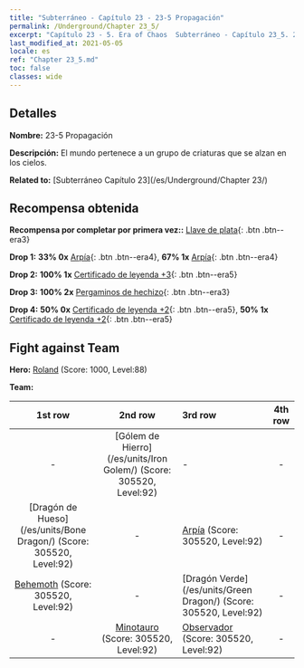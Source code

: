 ```yaml
---
title: "Subterráneo - Capítulo 23 - 23-5 Propagación"
permalink: /Underground/Chapter 23_5/
excerpt: "Capítulo 23 - 5. Era of Chaos  Subterráneo - Capítulo 23_5. 23-5 Propagación"
last_modified_at: 2021-05-05
locale: es
ref: "Chapter 23_5.md"
toc: false
classes: wide
---
```


## Detalles

 **Nombre:** 23-5 Propagación

 **Descripción:** El mundo pertenece a un grupo de criaturas que se alzan en los cielos.

 **Related to:** [Subterráneo Capítulo 23](/es/Underground/Chapter 23/)

## Recompensa obtenida

 **Recompensa por completar por primera vez::** [Llave de plata](/ItemsES/con_693/){: .btn .btn--era3}

 **Drop 1:** **33% 0x** [Arpía](/ItemsES/unt_245/){: .btn .btn--era4}, **67% 1x** [Arpía](/ItemsES/unt_245/){: .btn .btn--era4}

 **Drop 2:** **100% 1x** [Certificado de leyenda +3](/ItemsES/mat_88/){: .btn .btn--era5}

 **Drop 3:** **100% 2x** [Pergaminos de hechizo](/ItemsES/con_694/){: .btn .btn--era3}

 **Drop 4:** **50% 0x** [Certificado de leyenda +2](/ItemsES/mat_81/){: .btn .btn--era5}, **50% 1x** [Certificado de leyenda +2](/ItemsES/mat_81/){: .btn .btn--era5}


## Fight against Team
 **Hero:** [Roland](/es/heroes/Roland/) (Score: 1000, Level:88)

 **Team:**


  | 1st row | 2nd row | 3rd row | 4th row |
  |:----:|:----:|:----|:----:|
  | - | [Gólem de Hierro](/es/units/Iron Golem/) (Score: 305520, Level:92)  | - | - |
  | [Dragón de Hueso](/es/units/Bone Dragon/) (Score: 305520, Level:92)  | - | [Arpía](/es/units/Harpy/) (Score: 305520, Level:92)  | - |
  | [Behemoth](/es/units/Behemoth/) (Score: 305520, Level:92)  | - | [Dragón Verde](/es/units/Green Dragon/) (Score: 305520, Level:92)  | - |
  | - | [Minotauro](/es/units/Minotaur/) (Score: 305520, Level:92)  | [Observador](/es/units/Beholder/) (Score: 305520, Level:92)  | - |


